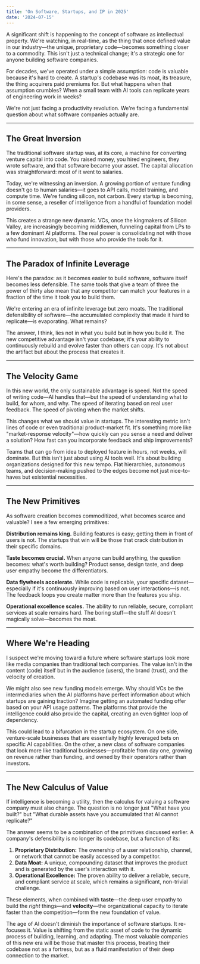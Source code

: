 ```yaml
---
title: 'On Software, Startups, and IP in 2025'
date: '2024-07-15'
---
```


A significant shift is happening to the concept of software as intellectual property. We're watching, in real-time, as the thing that once defined value in our industry—the unique, proprietary code—becomes something closer to a commodity. This isn't just a technical change; it's a strategic one for anyone building software companies.

For decades, we've operated under a simple assumption: code is valuable because it's hard to create. A startup's codebase was its moat, its treasure, the thing acquirers paid premiums for. But what happens when that assumption crumbles? When a small team with AI tools can replicate years of engineering work in weeks?

We're not just facing a productivity revolution. We're facing a fundamental question about what software companies actually are.

---

## The Great Inversion

The traditional software startup was, at its core, a machine for converting venture capital into code. You raised money, you hired engineers, they wrote software, and that software became your asset. The capital allocation was straightforward: most of it went to salaries.

Today, we're witnessing an inversion. A growing portion of venture funding doesn't go to human salaries—it goes to API calls, model training, and compute time. We're funding silicon, not carbon. Every startup is becoming, in some sense, a reseller of intelligence from a handful of foundation model providers.

This creates a strange new dynamic. VCs, once the kingmakers of Silicon Valley, are increasingly becoming middlemen, funneling capital from LPs to a few dominant AI platforms. The real power is consolidating not with those who fund innovation, but with those who provide the tools for it.

---

## The Paradox of Infinite Leverage

Here's the paradox: as it becomes easier to build software, software itself becomes less defensible. The same tools that give a team of three the power of thirty also mean that any competitor can match your features in a fraction of the time it took you to build them.

We're entering an era of infinite leverage but zero moats. The traditional defensibility of software—the accumulated complexity that made it hard to replicate—is evaporating. What remains?

The answer, I think, lies not in what you build but in how you build it. The new competitive advantage isn't your codebase; it's your ability to continuously rebuild and evolve faster than others can copy. It's not about the artifact but about the process that creates it.

---

## The Velocity Game

In this new world, the only sustainable advantage is speed. Not the speed of writing code—AI handles that—but the speed of understanding what to build, for whom, and why. The speed of iterating based on real user feedback. The speed of pivoting when the market shifts.

This changes what we should value in startups. The interesting metric isn't lines of code or even traditional product-market fit. It's something more like "market-response velocity"—how quickly can you sense a need and deliver a solution? How fast can you incorporate feedback and ship improvements?

Teams that can go from idea to deployed feature in hours, not weeks, will dominate. But this isn't just about using AI tools well. It's about building organizations designed for this new tempo. Flat hierarchies, autonomous teams, and decision-making pushed to the edges become not just nice-to-haves but existential necessities.

---

## The New Primitives

As software creation becomes commoditized, what becomes scarce and valuable? I see a few emerging primitives:

**Distribution remains king.** Building features is easy; getting them in front of users is not. The startups that win will be those that crack distribution in their specific domains.

**Taste becomes crucial.** When anyone can build anything, the question becomes: what's worth building? Product sense, design taste, and deep user empathy become the differentiators.

**Data flywheels accelerate.** While code is replicable, your specific dataset—especially if it's continuously improving based on user interactions—is not. The feedback loops you create matter more than the features you ship.

**Operational excellence scales.** The ability to run reliable, secure, compliant services at scale remains hard. The boring stuff—the stuff AI doesn't magically solve—becomes the moat.

---

## Where We're Heading

I suspect we're moving toward a future where software startups look more like media companies than traditional tech companies. The value isn't in the content (code) itself but in the audience (users), the brand (trust), and the velocity of creation.

We might also see new funding models emerge. Why should VCs be the intermediaries when the AI platforms have perfect information about which startups are gaining traction? Imagine getting an automated funding offer based on your API usage patterns. The platforms that provide the intelligence could also provide the capital, creating an even tighter loop of dependency.

This could lead to a bifurcation in the startup ecosystem. On one side, venture-scale businesses that are essentially highly leveraged bets on specific AI capabilities. On the other, a new class of software companies that look more like traditional businesses—profitable from day one, growing on revenue rather than funding, and owned by their operators rather than investors.

---

## The New Calculus of Value

If intelligence is becoming a utility, then the calculus for valuing a software company must also change. The question is no longer just "What have you built?" but "What durable assets have you accumulated that AI cannot replicate?"

The answer seems to be a combination of the primitives discussed earlier. A company's defensibility is no longer its codebase, but a function of its:

1.  **Proprietary Distribution:** The ownership of a user relationship, channel, or network that cannot be easily accessed by a competitor.
2.  **Data Moat:** A unique, compounding dataset that improves the product and is generated by the user's interaction with it.
3.  **Operational Excellence:** The proven ability to deliver a reliable, secure, and compliant service at scale, which remains a significant, non-trivial challenge.

These elements, when combined with **taste**—the deep user empathy to build the *right* things—and **velocity**—the organizational capacity to iterate faster than the competition—form the new foundation of value.

The age of AI doesn't diminish the importance of software startups. It re-focuses it. Value is shifting from the static asset of code to the dynamic process of building, learning, and adapting. The most valuable companies of this new era will be those that master this process, treating their codebase not as a fortress, but as a fluid manifestation of their deep connection to the market. 